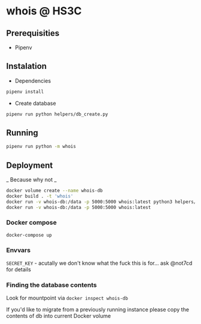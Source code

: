 # whois @ HS3C

## Prerequisities

- Pipenv

## Instalation

- Dependencies

```bash
pipenv install
```

- Create database

```bash
pipenv run python helpers/db_create.py
```

## Running

```bash
pipenv run python -m whois
```

## Deployment

_ Because why not _

```bash
docker volume create --name whois-db
docker build . -t 'whois'
docker run -v whois-db:/data -p 5000:5000 whois:latest python3 helpers/db_create.py
docker run -v whois-db:/data -p 5000:5000 whois:latest
```
### Docker compose

`docker-compose up`

### Envvars

`SECRET_KEY` - acutally we don't know what the fuck this is for... ask @not7cd for details

### Finding the database contents

Look for mountpoint via `docker inspect whois-db`

If you'd like to migrate from a previously running instance please copy the contents of db into current Docker volume
